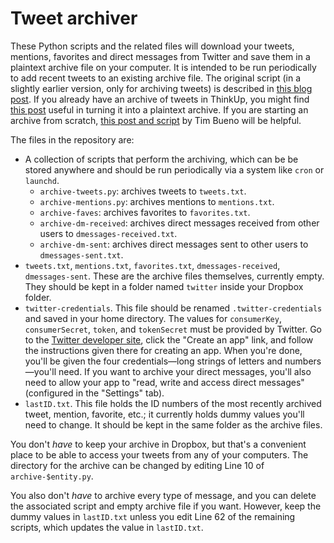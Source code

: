 # Tweet archiver #

These Python scripts and the related files will download your tweets, mentions, favorites and direct messages from Twitter and save them in a plaintext archive file on your computer. It is intended to be run periodically to add recent tweets to an existing archive file. The original script (in a slightly earlier version, only for archiving tweets) is described in [this blog post][1]. If you already have an archive of tweets in ThinkUp, you might find [this post][2] useful in turning it into a plaintext archive. If you are starting an archive from scratch, [this post and script][3] by Tim Bueno will be helpful.

The files in the repository are:

* A collection of scripts that perform the archiving, which can be be stored anywhere and should be run periodically via a system like `cron` or `launchd`.
	- `archive-tweets.py`: archives tweets to `tweets.txt`.
	- `archive-mentions.py`: archives mentions to `mentions.txt`.
	- `archive-faves`: archives favorites to `favorites.txt`.
	- `archive-dm-received`: archives direct messages received from other users to `dmessages-received.txt`.
	- `archive-dm-sent`: archives direct messages sent to other users to `dmessages-sent.txt`.
* `tweets.txt`, `mentions.txt`, `favorites.txt`, `dmessages-received`, `dmessages-sent`. These are the archive files themselves, currently empty. They should be kept in a folder named `twitter` inside your Dropbox folder.
* `twitter-credentials`. This file should be renamed `.twitter-credentials` and saved in your home directory. The values for `consumerKey`, `consumerSecret`, `token`, and `tokenSecret` must be provided by Twitter. Go to the [Twitter developer site][4], click the "Create an app" link, and follow the instructions given there for creating an app. When you're done, you'll be given the four credentials—long strings of letters and numbers—you'll need. If you want to archive your direct messages, you'll also need to allow your app to "read, write and access direct messages" (configured in the "Settings" tab).
* `lastID.txt`. This file holds the ID numbers of the most recently archived tweet, mention, favorite, etc.; it currently holds dummy values you'll need to change. It should be kept in the same folder as the archive files.

You don't *have* to keep your archive in Dropbox, but that's a convenient place to be able to access your tweets from any of your computers. The directory for the archive can be changed by editing Line 10 of `archive-$entity.py`.

You also don't *have* to archive every type of message, and you can delete the associated script and empty archive file if you want. However, keep the dummy values in `lastID.txt` unless you edit Line 62 of the remaining scripts, which updates the value in `lastID.txt`.

[1]: http://www.leancrew.com/all-this/2012/07/archiving-tweets-without-ifttt/
[2]: http://www.leancrew.com/all-this/2012/07/archiving-tweets/
[3]: http://www.timbueno.com/2012/07/07/rolling-my-own-automatic-tweet-archiver
[4]: https://dev.twitter.com/